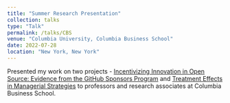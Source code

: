 ```yaml
---
title: "Summer Research Presentation"
collection: talks
type: "Talk"
permalink: /talks/CBS
venue: "Columbia University, Columbia Business School"
date: 2022-07-28
location: "New York, New York"
---
```

Presented my work on two projects - [Incentivizing Innovation in Open Source: Evidence from the GitHub Sponsors Program](/publication/Sponsoring-Innovation) and [Treatment Effects in Managerial Strategies](/publication/STE) to professors and research associates at Columbia Business School.

